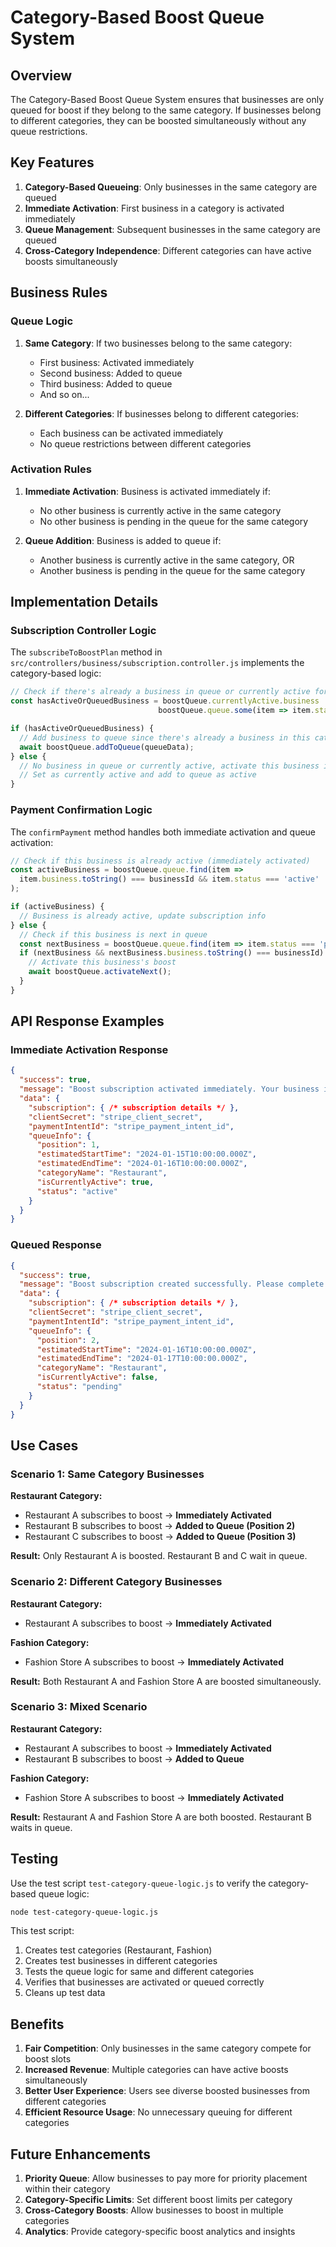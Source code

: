# Category-Based Boost Queue System

## Overview

The Category-Based Boost Queue System ensures that businesses are only queued for boost if they belong to the same category. If businesses belong to different categories, they can be boosted simultaneously without any queue restrictions.

## Key Features

1. **Category-Based Queueing**: Only businesses in the same category are queued
2. **Immediate Activation**: First business in a category is activated immediately
3. **Queue Management**: Subsequent businesses in the same category are queued
4. **Cross-Category Independence**: Different categories can have active boosts simultaneously

## Business Rules

### Queue Logic

1. **Same Category**: If two businesses belong to the same category:
   - First business: Activated immediately
   - Second business: Added to queue
   - Third business: Added to queue
   - And so on...

2. **Different Categories**: If businesses belong to different categories:
   - Each business can be activated immediately
   - No queue restrictions between different categories

### Activation Rules

1. **Immediate Activation**: Business is activated immediately if:
   - No other business is currently active in the same category
   - No other business is pending in the queue for the same category

2. **Queue Addition**: Business is added to queue if:
   - Another business is currently active in the same category, OR
   - Another business is pending in the queue for the same category

## Implementation Details

### Subscription Controller Logic

The `subscribeToBoostPlan` method in `src/controllers/business/subscription.controller.js` implements the category-based logic:

```javascript
// Check if there's already a business in queue or currently active for this category
const hasActiveOrQueuedBusiness = boostQueue.currentlyActive.business || 
                                 boostQueue.queue.some(item => item.status === 'pending');

if (hasActiveOrQueuedBusiness) {
  // Add business to queue since there's already a business in this category
  await boostQueue.addToQueue(queueData);
} else {
  // No business in queue or currently active, activate this business immediately
  // Set as currently active and add to queue as active
}
```

### Payment Confirmation Logic

The `confirmPayment` method handles both immediate activation and queue activation:

```javascript
// Check if this business is already active (immediately activated)
const activeBusiness = boostQueue.queue.find(item => 
  item.business.toString() === businessId && item.status === 'active'
);

if (activeBusiness) {
  // Business is already active, update subscription info
} else {
  // Check if this business is next in queue
  const nextBusiness = boostQueue.queue.find(item => item.status === 'pending');
  if (nextBusiness && nextBusiness.business.toString() === businessId) {
    // Activate this business's boost
    await boostQueue.activateNext();
  }
}
```

## API Response Examples

### Immediate Activation Response

```json
{
  "success": true,
  "message": "Boost subscription activated immediately. Your business is now boosted!",
  "data": {
    "subscription": { /* subscription details */ },
    "clientSecret": "stripe_client_secret",
    "paymentIntentId": "stripe_payment_intent_id",
    "queueInfo": {
      "position": 1,
      "estimatedStartTime": "2024-01-15T10:00:00.000Z",
      "estimatedEndTime": "2024-01-16T10:00:00.000Z",
      "categoryName": "Restaurant",
      "isCurrentlyActive": true,
      "status": "active"
    }
  }
}
```

### Queued Response

```json
{
  "success": true,
  "message": "Boost subscription created successfully. Please complete payment.",
  "data": {
    "subscription": { /* subscription details */ },
    "clientSecret": "stripe_client_secret",
    "paymentIntentId": "stripe_payment_intent_id",
    "queueInfo": {
      "position": 2,
      "estimatedStartTime": "2024-01-16T10:00:00.000Z",
      "estimatedEndTime": "2024-01-17T10:00:00.000Z",
      "categoryName": "Restaurant",
      "isCurrentlyActive": false,
      "status": "pending"
    }
  }
}
```

## Use Cases

### Scenario 1: Same Category Businesses

**Restaurant Category:**
- Restaurant A subscribes to boost → **Immediately Activated**
- Restaurant B subscribes to boost → **Added to Queue (Position 2)**
- Restaurant C subscribes to boost → **Added to Queue (Position 3)**

**Result:** Only Restaurant A is boosted. Restaurant B and C wait in queue.

### Scenario 2: Different Category Businesses

**Restaurant Category:**
- Restaurant A subscribes to boost → **Immediately Activated**

**Fashion Category:**
- Fashion Store A subscribes to boost → **Immediately Activated**

**Result:** Both Restaurant A and Fashion Store A are boosted simultaneously.

### Scenario 3: Mixed Scenario

**Restaurant Category:**
- Restaurant A subscribes to boost → **Immediately Activated**
- Restaurant B subscribes to boost → **Added to Queue**

**Fashion Category:**
- Fashion Store A subscribes to boost → **Immediately Activated**

**Result:** Restaurant A and Fashion Store A are both boosted. Restaurant B waits in queue.

## Testing

Use the test script `test-category-queue-logic.js` to verify the category-based queue logic:

```bash
node test-category-queue-logic.js
```

This test script:
1. Creates test categories (Restaurant, Fashion)
2. Creates test businesses in different categories
3. Tests the queue logic for same and different categories
4. Verifies that businesses are activated or queued correctly
5. Cleans up test data

## Benefits

1. **Fair Competition**: Only businesses in the same category compete for boost slots
2. **Increased Revenue**: Multiple categories can have active boosts simultaneously
3. **Better User Experience**: Users see diverse boosted businesses from different categories
4. **Efficient Resource Usage**: No unnecessary queuing for different categories

## Future Enhancements

1. **Priority Queue**: Allow businesses to pay more for priority placement within their category
2. **Category-Specific Limits**: Set different boost limits per category
3. **Cross-Category Boosts**: Allow businesses to boost in multiple categories
4. **Analytics**: Provide category-specific boost analytics and insights
